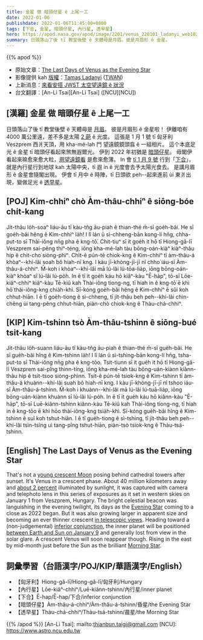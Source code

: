 ```yaml
---
title: 金星 做 暗頭仔星 ê 上尾一工
date: 2022-01-06
publishdate: 2022-01-06T11:45:00+0800
tags: [下合, 金星, 暗頭仔星, 內行星, 透早星]
hero: https://apod.nasa.gov/apod/image/2201/venus_220101_ladanyi_web1024.jpg
summary: 日頭落山了後 tī 教堂後壁 ê 天體毋是月眉。彼是月眉形 ê 金星。
---
```


{{% apod %}}

- 原始文章：[The Last Days of Venus as the Evening Star](https://apod.nasa.gov/apod/ap220106.html)
- 影像提供 kah [版權][copyright]：[Tamas Ladanyi](http://www.astrophoto.hu/) ([TWAN](http://www.twanight.org/))
- 上新消息：[來看安搭 JWST 太空望遠鏡 ê 狀況](https://jwst.nasa.gov/content/webbLaunch/whereIsWebb.html)
- 台文翻譯：[An-Li Tsai][An-Li Tsai] ([NCU][NCU])

## [漢羅] 金星 做 暗頭仔星 ê 上尾一工
日頭落山了後 tī 教堂後壁 ê 天體毋是 [月眉][young crescent Moon]。
彼是月眉形 ê 金星啦！
伊離咱有 4000 萬公里遠，差不多是太陽 [2 葩][about 2 percent] ê 光度。
這張是 1 月 1 號 tī 匈牙利 Veszprem 西爿天頂，用 kha-mé-lah 鬥 望遠鏡鏡頭翕 ê 一組相片。
這个本底足光 ê 金星 tī 暗頭仔看起來煞無遐爾光。
伊到 2022 年初猶是 [暗頭仔星][Evening Star]。
毋閣伊看起來嘛愈來愈大粒，[用望遠鏡看][in telescopic views] 是愈來愈薄。
In 會 [tī 1 月 9 號][between Earth and Sun on January 9] 行到「[下合][inferior conjunction]」，就是內行星行到地球 kah 太陽中央，tī 遐 in ê 光度會去予太陽光食去。
是講月眉形 ê 金星會隨閣出現。
伊會 tī 月中 ê 時陣，tī 日頭欲 peh--起來進前 ùi 東爿出現，變做足光 ê [透早星][Morning Star]。

## [POJ] Kim-chhiⁿ chò Àm-thâu-chhiⁿ ê siōng-bóe chi̍t-kang
Ji̍t-thâu lo̍h-soaⁿ liáu-āu tī kàu-tn̂g āu-piah ê thian-thé m̄-sī goe̍h-bâi.
He sī goe̍h-bâi hêng ê Kim-chhiⁿ la̍h!
I lî lán ū sì-chheng-bān kong-lí hn̄g, chha-put-to sī Thài-iông nn̄g pha ê kng-tō͘.
Chit-tiuⁿ sī it goe̍h it hō tī Hiong-gâ-lī Veszprem sai-pêng thiⁿ-téng, iōng kha-mé-lah tàu bōng-oán-kiàⁿ kiàⁿ-thâu hip ê chi̍t-cho͘ siòng-phìⁿ.
Chi̍t-ê pún-tē chiok-kng ê Kim-chhiⁿ tī àm-thâu-á khòaⁿ--khí-lâi soah bô hiah-nī kng.
I kàu jī-khòng-jī-jī nî chho͘ iáu-sī Àm-thâu-á-chhiⁿ.
M̄-koh i khòaⁿ--khí-lâi mā lú-lâi lú-tōa-lia̍p, iōng bōng-oán-kiàⁿ khòaⁿ sī lú-lâi lú-po̍h.
In ē tī it goe̍h káu hō kiâⁿ-kàu "Ē-ha̍p", tō-sī Lōe-kiâⁿ-chhiⁿ kiâⁿ-kàu Tē-kiû kah Thài-iông tiong-ng, tī hiah in ê kng-tō͘ ē khì hō͘ thài-iông-kng chia̍h-khì.
Sī-kóng goe̍h-bâi hêng ê Kim-chhiⁿ ē sûi koh chhut-hiān.
I ē tī goe̍h-tiong ê sì-chheng, tī ji̍t-thâu beh peh--khí-lâi chìn-chêng ùi tang-pêng chhut-hiān, piàn-chò chiok-kng ê Thàu-chá-chhiⁿ.

## [KIP] Kim-tshinn tsò Àm-thâu-tshinn ê siōng-bué tsi̍t-kang
Ji̍t-thâu lo̍h-suann liáu-āu tī kàu-tn̂g āu-piah ê thian-thé m̄-sī gue̍h-bâi.
He sī gue̍h-bâi hîng ê Kim-tshinn la̍h!
I lî lán ū sì-tshing-bān kong-lí hn̄g, tsha-put-to sī Thài-iông nn̄g pha ê kng-tōo.
Tsit-tiunn sī it gue̍h it hō tī Hiong-gâ-lī Veszprem sai-pîng thinn-tíng, iōng kha-mé-lah tàu bōng-uán-kiànn kiànn-thâu hip ê tsi̍t-tsoo siòng-phìnn.
Tsi̍t-ê pún-tē tsiok-kng ê Kim-tshinn tī àm-thâu-á khuànn--khí-lâi suah bô hiah-nī kng.
I kàu jī-khòng-jī-jī nî tshoo iáu-sī Àm-thâu-á-tshinn.
M̄-koh i khuànn--khí-lâi mā lú-lâi lú-tuā-lia̍p, iōng bōng-uán-kiànn khuànn sī lú-lâi lú-po̍h.
In ē tī it gue̍h káu hō kiânn-kàu "Ē-ha̍p", tō-sī Luē-kiânn-tshinn kiânn-kàu Tē-kiû kah Thài-iông tiong-ng, tī hiah in ê kng-tōo ē khì hōo thài-iông-kng tsia̍h-khì.
Sī-kóng gue̍h-bâi hîng ê Kim-tshinn ē suî koh tshut-hiān.
I ē tī gue̍h-tiong ê sì-tshing, tī ji̍t-thâu beh peh--khí-lâi tsìn-tsîng uì tang-pîng tshut-hiān, piàn-tsò tsiok-kng ê Thàu-tsá-tshinn.

## [English] The Last Days of Venus as the Evening Star
That's not a [young crescent Moon][young crescent Moon] posing behind cathedral towers after sunset.
It's Venus in a crescent phase.
About 40 million kilometers away and [about 2 percent][about 2 percent] illuminated by sunlight, it was captured with camera and telephoto lens in this series of exposures as it set in western skies on January 1 from Veszprem, Hungary.
The bright celestial beacon was languishing in the evening twilight, its days as the [Evening Star][Evening Star] coming to a close as 2022 began.
But it was also growing larger in apparent size and becoming an ever thinner crescent [in telescopic views][in telescopic views].
Heading toward a (non-judgemental) [inferior conjunction][inferior conjunction], the inner planet will be positioned [between Earth and Sun on January 9][between Earth and Sun on January 9] and generally lost from view in the solar glare.
A crescent Venus will soon reappear though.
Rising in the east by mid-month just before the Sun as the brilliant [Morning Star][Morning Star].

## 詞彙學習（台語漢字/POJ/KIP/華語漢字/English）
- 【匈牙利】Hiong-gâ-lī/Hiong-gâ-lī/匈牙利/Hungary
- 【內行星】Lōe-kiâⁿ-chhiⁿ/Luē-kiânn-tshinn/內行星/inner planet
- 【下合】Ē-hap/Ē-hap/下合/inferior conjunction
- 【暗頭仔星】Àm-thâu-á-chhiⁿ/Àm-thâu-á-tshinn/昏星/the Evening Star
- 【透早星】Thàu-chá-chhiⁿ/Thàu-tsá-tshinn/晨星/the Morning Star


{{% /apod %}}
[An-Li Tsai]: mailto:thianbun.taigi@gmail.com
[NCU]: https://www.astro.ncu.edu.tw

[copyright]: https://apod.nasa.gov/apod/fap/lib/about_apod.html#srapply

[young crescent Moon]:https://apod.nasa.gov/apod/ap181116.html
[about 2 percent]:http://www.astropixels.com/ephemeris/planets/venus2022.html
[Evening Star]:https://apod.nasa.gov/apod/ap211223.html
[in telescopic views]:https://apod.nasa.gov/apod/ap200521.html
[inferior conjunction]:http://astronomy.swin.edu.au/cosmos/I/Inferior+Conjunction
[between Earth and Sun on January 9]:https://earthsky.org/astronomy-essentials/inferior-conjunction-venus-between-sun-and-earth/
[Morning Star]:https://history.nasa.gov/SP-424/ch1.htm
